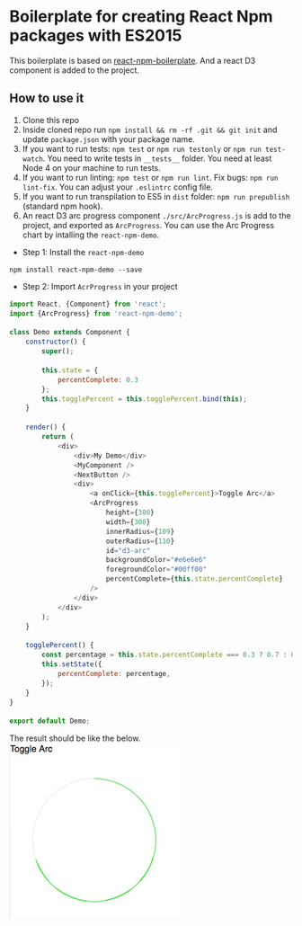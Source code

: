 # Boilerplate for creating React Npm packages with ES2015

This boilerplate is based on [react-npm-boilerplate](https://github.com/juliancwirko/react-npm-boilerplate). And a react D3 component is added to the project.

## How to use it

1. Clone this repo
2. Inside cloned repo run `npm install && rm -rf .git && git init` and update `package.json` with your package name.
3. If you want to run tests: `npm test` or `npm run testonly` or `npm run test-watch`. You need to write tests in `__tests__` folder. You need at least Node 4 on your machine to run tests.
4. If you want to run linting: `npm test` or `npm run lint`. Fix bugs: `npm run lint-fix`. You can adjust your `.eslintrc` config file.
5. If you want to run transpilation to ES5 in `dist` folder: `npm run prepublish` (standard npm hook).
6. An react D3 arc progress component `./src/ArcProgress.js` is add to the project, and exported as `ArcProgress`. You can use the Arc Progress chart by intalling the `react-npm-demo`.

* Step 1: Install the `react-npm-demo`

```console
npm install react-npm-demo --save
```

* Step 2: Import `AcrProgress` in your project

```Javascript
import React, {Component} from 'react';
import {ArcProgress} from 'react-npm-demo';

class Demo extends Component {
    constructor() {
        super();

        this.state = {
            percentComplete: 0.3
        };
        this.togglePercent = this.togglePercent.bind(this);
    }

    render() {
        return (
            <div>
                <div>My Demo</div>
                <MyComponent />
                <NextButton />
                <div>
                    <a onClick={this.togglePercent}>Toggle Arc</a>
                    <ArcProgress
                        height={300}
                        width={300}
                        innerRadius={109}
                        outerRadius={110}
                        id="d3-arc"
                        backgroundColor="#e6e6e6"
                        foregroundColor="#00ff00"
                        percentComplete={this.state.percentComplete}
                    />
                </div>
            </div>
        );
    }

    togglePercent() {
        const percentage = this.state.percentComplete === 0.3 ? 0.7 : 0.3;
        this.setState({
            percentComplete: percentage,
        });
    }
}

export default Demo;
```

The result should be like the below.
![](https://raw.githubusercontent.com/husm/react-npm-demo/master/demo/assets/ArcProgress.png)

